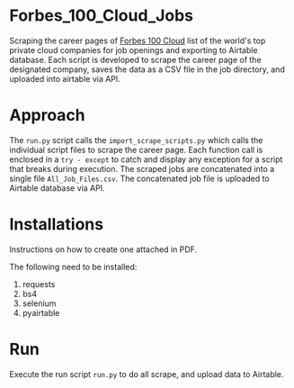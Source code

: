 # Forbes_100_Cloud_Jobs
Scraping the career pages of [Forbes 100 Cloud](https://www.forbes.com/lists/cloud100/?sh=63ba91fb7d9c) list of the world's top private cloud companies for job openings and exporting to Airtable database. Each script is developed to scrape the career page of the designated company, saves the data as a CSV file in the job directory, and uploaded into airtable via API.

# Approach
The `run.py` script calls the `import_scrape_scripts.py` which calls the individual script files to scrape the career page. Each function call is enclosed in a `try - except` to catch and display any exception for a script that breaks during execution. The scraped jobs are concatenated into a single file `All_Job_Files.csv`. The concatenated job file is uploaded to Airtable database via API.

# Installations
Instructions on how to create one attached in PDF.

The following need to be installed:

1. requests
2. bs4
3. selenium
4. pyairtable

# Run
Execute the run script `run.py` to do all scrape, and upload data to Airtable.
